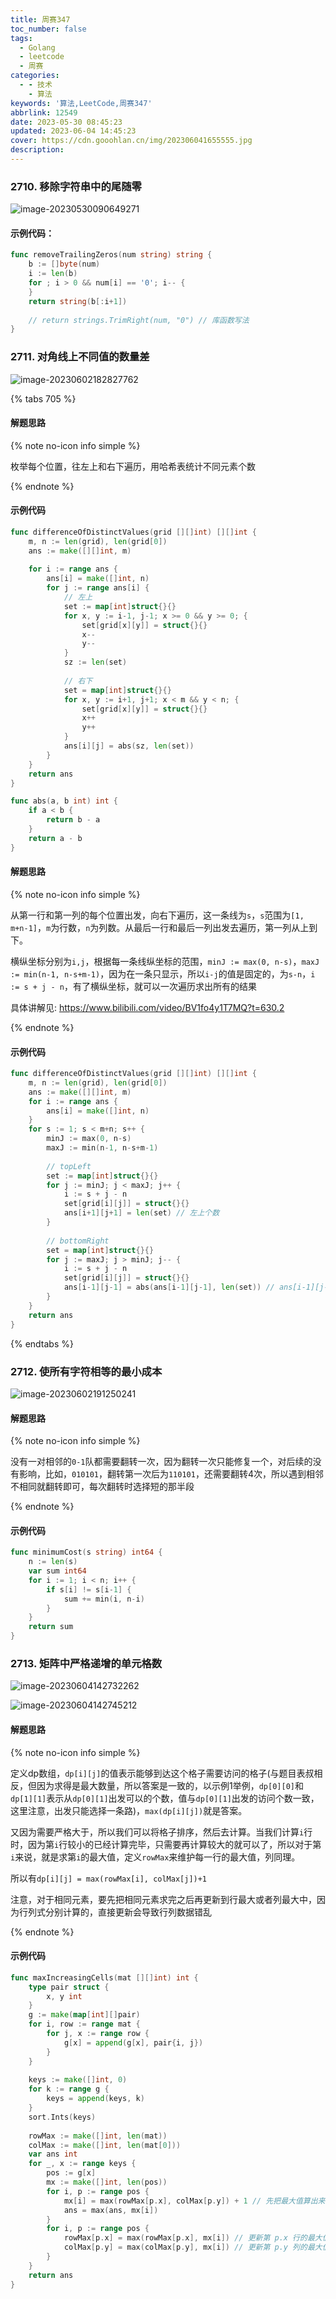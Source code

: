 ```yaml
---
title: 周赛347
toc_number: false
tags:
  - Golang
  - leetcode
  - 周赛
categories:
  - - 技术
    - 算法
keywords: '算法,LeetCode,周赛347'
abbrlink: 12549
date: 2023-05-30 08:45:23
updated: 2023-06-04 14:45:23
cover: https://cdn.gooohlan.cn/img/202306041655555.jpg
description:
---
```


### 2710. 移除字符串中的尾随零

![image-20230530090649271](https://cdn.gooohlan.cn/img/202305300906292.png)

#### 示例代码：

```go
func removeTrailingZeros(num string) string {
    b := []byte(num)
    i := len(b)
    for ; i > 0 && num[i] == '0'; i-- {
    }
    return string(b[:i+1])
    
    // return strings.TrimRight(num, "0") // 库函数写法
}
```

### 2711. 对角线上不同值的数量差

![image-20230602182827762](https://cdn.gooohlan.cn/img/202306021828934.png)

{% tabs 705 %}

<!-- tab 暴力 -->

#### 解题思路

{% note no-icon info simple %}

枚举每个位置，往左上和右下遍历，用哈希表统计不同元素个数

{% endnote %}

#### 示例代码

```go
func differenceOfDistinctValues(grid [][]int) [][]int {
    m, n := len(grid), len(grid[0])
    ans := make([][]int, m)
    
    for i := range ans {
        ans[i] = make([]int, n)
        for j := range ans[i] {
            // 左上
            set := map[int]struct{}{}
            for x, y := i-1, j-1; x >= 0 && y >= 0; {
                set[grid[x][y]] = struct{}{}
                x--
                y--
            }
            sz := len(set)
            
            // 右下
            set = map[int]struct{}{}
            for x, y := i+1, j+1; x < m && y < n; {
                set[grid[x][y]] = struct{}{}
                x++
                y++
            }
            ans[i][j] = abs(sz, len(set))
        }
    }
    return ans
}

func abs(a, b int) int {
    if a < b {
        return b - a
    }
    return a - b
}
```

<!-- endtab -->

<!-- tab 前后缀分解 -->

#### 解题思路

{% note no-icon info simple %}

从第一行和第一列的每个位置出发，向右下遍历，这一条线为`s`，`s`范围为`[1, m+n-1]`，`m`为行数，`n`为列数。从最后一行和最后一列出发去遍历，第一列从上到下。

横纵坐标分别为`i,j`，根据每一条线纵坐标的范围，`minJ := max(0, n-s)`，`maxJ := min(n-1, n-s+m-1)`，因为在一条只显示，所以`i-j`的值是固定的，为`s-n`，`i := s + j - n`，有了横纵坐标，就可以一次遍历求出所有的结果

具体讲解见: https://www.bilibili.com/video/BV1fo4y1T7MQ?t=630.2

{% endnote %}

#### 示例代码

```go
func differenceOfDistinctValues(grid [][]int) [][]int {
    m, n := len(grid), len(grid[0])
    ans := make([][]int, m)
    for i := range ans {
        ans[i] = make([]int, n)
    }
    for s := 1; s < m+n; s++ {
        minJ := max(0, n-s)
        maxJ := min(n-1, n-s+m-1)
        
        // topLeft
        set := map[int]struct{}{}
        for j := minJ; j < maxJ; j++ {
            i := s + j - n
            set[grid[i][j]] = struct{}{}
            ans[i+1][j+1] = len(set) // 左上个数
        }
        
        // bottomRight
        set = map[int]struct{}{}
        for j := maxJ; j > minJ; j-- {
            i := s + j - n
            set[grid[i][j]] = struct{}{}
            ans[i-1][j-1] = abs(ans[i-1][j-1], len(set)) // ans[i-1][j-1]为左上个数, len(set)为右下个数,这里直接求解了
        }
    }
    return ans
}
```

<!-- endtab -->

{% endtabs %}

### 2712. 使所有字符相等的最小成本

![image-20230602191250241](https://cdn.gooohlan.cn/img/202306021912316.png)

#### 解题思路

{% note no-icon info simple %}

没有一对相邻的`0-1`队都需要翻转一次，因为翻转一次只能修复一个，对后续的没有影响，比如，`010101`，翻转第一次后为`110101`，还需要翻转4次，所以遇到相邻不相同就翻转即可，每次翻转时选择短的那半段

{% endnote %}

#### 示例代码

```go
func minimumCost(s string) int64 {
    n := len(s)
    var sum int64
    for i := 1; i < n; i++ {
        if s[i] != s[i-1] {
            sum += min(i, n-i)
        }
    }
    return sum
}
```

### 2713. 矩阵中严格递增的单元格数

![image-20230604142732262](https://cdn.gooohlan.cn/img/202306041427307.png)

![image-20230604142745212](https://cdn.gooohlan.cn/img/202306041427234.png)

#### 解题思路

{% note no-icon info simple %}

定义dp数组，`dp[i][j]`的值表示能够到达这个格子需要访问的格子(与题目表叔相反，但因为求得是最大数量，所以答案是一致的，以示例1举例，`dp[0][0]`和`dp[1][1]`表示从`dp[0][1]`出发可以的个数，值与`dp[0][1]`出发的访问个数一致，这里注意，出发只能选择一条路)，`max(dp[i][j])`就是答案。

又因为需要严格大于，所以我们可以将格子排序，然后去计算。当我们计算`i`行时，因为第`i`行较小的已经计算完毕，只需要再计算较大的就可以了，所以对于第`i`来说，就是求第`i`的最大值，定义`rowMax`来维护每一行的最大值，列同理。

所以有`dp[i][j] = max(rowMax[i], colMax[j])+1`

注意，对于相同元素，要先把相同元素求完之后再更新到行最大或者列最大中，因为行列式分别计算的，直接更新会导致行列数据错乱

{% endnote %}

#### 示例代码

```go
func maxIncreasingCells(mat [][]int) int {
    type pair struct {
        x, y int
    }
    g := make(map[int][]pair)
    for i, row := range mat {
        for j, x := range row {
            g[x] = append(g[x], pair{i, j})
        }
    }
    
    keys := make([]int, 0)
    for k := range g {
        keys = append(keys, k)
    }
    sort.Ints(keys)
    
    rowMax := make([]int, len(mat))
    colMax := make([]int, len(mat[0]))
    var ans int
    for _, x := range keys {
        pos := g[x]
        mx := make([]int, len(pos))
        for i, p := range pos {
            mx[i] = max(rowMax[p.x], colMax[p.y]) + 1 // 先把最大值算出来，再更新 rowMax 和 colMax
            ans = max(ans, mx[i])
        }
        for i, p := range pos {
            rowMax[p.x] = max(rowMax[p.x], mx[i]) // 更新第 p.x 行的最大值
            colMax[p.y] = max(colMax[p.y], mx[i]) // 更新第 p.y 列的最大值
        }
    }
    return ans
}
```

